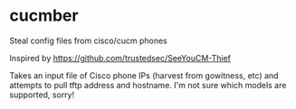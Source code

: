 # cucmber
Steal config files from cisco/cucm phones

Inspired by https://github.com/trustedsec/SeeYouCM-Thief

Takes an input file of Cisco phone IPs (harvest from gowitness, etc) and attempts to pull tftp address and hostname. I'm not sure which models are supported, sorry!
